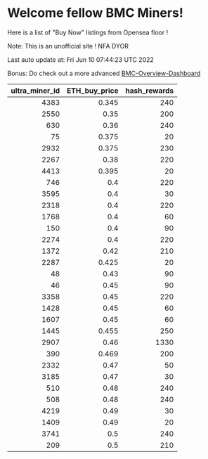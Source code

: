 # Welcome fellow BMC Miners!
Here is a list of "Buy Now" listings from Opensea floor !

Note: This is an unofficial site ! NFA DYOR

Last auto update at: Fri Jun 10 07:44:23 UTC 2022

Bonus: Do check out a more advanced [BMC-Overview-Dashboard](https://dune.com/defifunk/BMC-Overview-Dashboard)


|   ultra_miner_id |   ETH_buy_price |   hash_rewards |
|-----------------:|----------------:|---------------:|
|             4383 |           0.345 |            240 |
|             2550 |           0.35  |            200 |
|              630 |           0.36  |            240 |
|               75 |           0.375 |             20 |
|             2932 |           0.375 |            230 |
|             2267 |           0.38  |            220 |
|             4413 |           0.395 |             20 |
|              746 |           0.4   |            220 |
|             3595 |           0.4   |             30 |
|             2318 |           0.4   |            220 |
|             1768 |           0.4   |             60 |
|              150 |           0.4   |             90 |
|             2274 |           0.4   |            220 |
|             1372 |           0.42  |            210 |
|             2287 |           0.425 |             20 |
|               48 |           0.43  |             90 |
|               46 |           0.45  |             90 |
|             3358 |           0.45  |            220 |
|             1428 |           0.45  |             60 |
|             1607 |           0.45  |             60 |
|             1445 |           0.455 |            250 |
|             2907 |           0.46  |           1330 |
|              390 |           0.469 |            200 |
|             2332 |           0.47  |             50 |
|             3185 |           0.47  |             30 |
|              510 |           0.48  |            240 |
|              508 |           0.48  |            240 |
|             4219 |           0.49  |             30 |
|             1409 |           0.49  |             20 |
|             3741 |           0.5   |            240 |
|              209 |           0.5   |            210 |